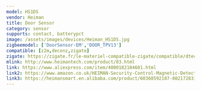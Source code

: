```yaml
---
model: HS1DS
vendor: Heiman
title: Door Sensor
category: sensor
supports: contact, batterypct
image: /assets/images/devices/Heiman_HS1DS.jpg
zigbeemodel: ['DoorSensor-EM','DOOR_TPV13']
compatible: [z2m,deconz,zigate]
zigate: https://zigate.fr/le-materiel-compatible-zigate/compatible/dtecteurdouverturedeporte
mlink: http://www.heimantech.com/product/83.html
link: https://www.aliexpress.com/item/4000182104601.html
link2: https://www.amazon.co.uk/HEIMAN-Security-Control-Magnetic-Detector/dp/B01MY6EX59
link3: https://heimansmart.en.alibaba.com/product/60368592187-802172831/Household_smart_wireless_door_magnetic_sensor_wireless_entry_magnetic_contact.html
---
```


